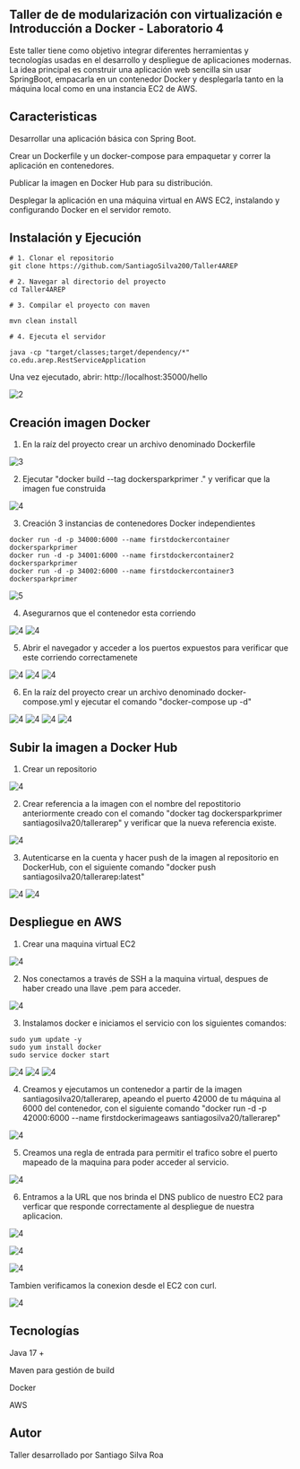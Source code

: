 ## Taller de de modularización con virtualización e Introducción a Docker - Laboratorio 4

Este taller tiene como objetivo integrar diferentes herramientas y tecnologías usadas en el desarrollo y despliegue de aplicaciones modernas.
La idea principal es construir una aplicación web sencilla sin usar SpringBoot, empacarla en un contenedor Docker y desplegarla tanto en la máquina local como en una instancia EC2 de AWS.

## Caracteristicas 

Desarrollar una aplicación básica con Spring Boot.

Crear un Dockerfile y un docker-compose para empaquetar y correr la aplicación en contenedores.

Publicar la imagen en Docker Hub para su distribución.

Desplegar la aplicación en una máquina virtual en AWS EC2, instalando y configurando Docker en el servidor remoto.

## Instalación y Ejecución

```
# 1. Clonar el repositorio
git clone https://github.com/SantiagoSilva200/Taller4AREP

# 2. Navegar al directorio del proyecto
cd Taller4AREP

# 3. Compilar el proyecto con maven

mvn clean install

# 4. Ejecuta el servidor

java -cp "target/classes;target/dependency/*" co.edu.arep.RestServiceApplication

```

Una vez ejecutado, abrir: http://localhost:35000/hello

![2](src/main/images/2.png)

## Creación imagen Docker 

1. En la raíz del proyecto crear un archivo denominado Dockerfile

![3](src/main/images/3.png)

2. Ejecutar "docker build --tag dockersparkprimer ." y verificar que la imagen fue construida

![4](src/main/images/5.png)

3. Creación 3 instancias de contenedores Docker independientes

```
docker run -d -p 34000:6000 --name firstdockercontainer dockersparkprimer
docker run -d -p 34001:6000 --name firstdockercontainer2 dockersparkprimer
docker run -d -p 34002:6000 --name firstdockercontainer3 dockersparkprimer
```
![5](src/main/images/6.png)

4. Asegurarnos que el contenedor esta corriendo 

![4](src/main/images/7.png)
![4](src/main/images/8.png)

5. Abrir el navegador y acceder a los puertos expuestos para verificar que este corriendo 
correctamenete

![4](src/main/images/9.png)
![4](src/main/images/10.png)
![4](src/main/images/11.png)

6. En la raíz del proyecto crear un archivo denominado docker-compose.yml y ejecutar el comando "docker-compose up -d" 

![4](src/main/images/12.png)
![4](src/main/images/13.png)
![4](src/main/images/14.png)
![4](src/main/images/15.png)
## Subir la imagen a Docker Hub

1. Crear un repositorio 

![4](src/main/images/16.png)

2. Crear referencia a la imagen con el nombre del repostitorio anteriormente creado con el comando "docker tag dockersparkprimer santiagosilva20/tallerarep" y verificar que la nueva referencia existe.

![4](src/main/images/17.png)

3. Autenticarse en la cuenta y hacer push de la imagen al repositorio en DockerHub, con el siguiente comando "docker push santiagosilva20/tallerarep:latest"

![4](src/main/images/18.png)
![4](src/main/images/19.png)

## Despliegue en AWS

1. Crear una maquina virtual EC2 

![4](src/main/images/20.png)

2. Nos conectamos a través de SSH a la maquina virtual, despues de haber creado una llave .pem para acceder. 

![4](src/main/images/21.png)

3. Instalamos docker e iniciamos el servicio con los siguientes comandos:

```
sudo yum update -y
sudo yum install docker
sudo service docker start
```

![4](src/main/images/22.png)
![4](src/main/images/23.png)
![4](src/main/images/24.png)


4. Creamos y ejecutamos un contenedor a partir de la imagen santiagosilva20/tallerarep, apeando el puerto 42000 de tu máquina al 6000 del contenedor, con el siguiente comando "docker run -d -p 42000:6000 --name firstdockerimageaws santiagosilva20/tallerarep"

![4](src/main/images/26.png)

5. Creamos una regla de entrada para permitir el trafico sobre el puerto mapeado de la maquina para poder acceder al servicio. 

![4](src/main/images/27.png)

6. Entramos a la URL que nos brinda el DNS publico de nuestro EC2 para verficar que responde correctamente al despliegue de nuestra aplicacion. 

![4](src/main/images/28.png)

![4](src/main/images/30.png)

![4](src/main/images/31.png)

Tambien verificamos la conexion desde el EC2 con curl. 

![4](src/main/images/29.png)


## Tecnologías

Java 17 + 

Maven para gestión de build

Docker 

AWS

## Autor

Taller desarrollado por Santiago Silva Roa 